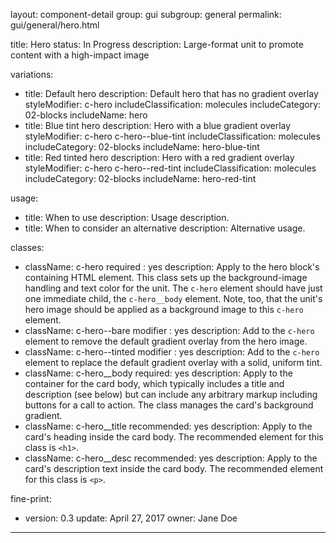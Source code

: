 layout: component-detail
group: gui
subgroup: general
permalink: gui/general/hero.html

title: Hero
status: In Progress
description: Large-format unit to promote content with a high-impact image

variations:
- title: Default hero
  description: Default hero that has no gradient overlay
  styleModifier: c-hero
  includeClassification: molecules
  includeCategory: 02-blocks
  includeName: hero
- title: Blue tint hero
  description: Hero with a blue gradient overlay
  styleModifier: c-hero c-hero--blue-tint
  includeClassification: molecules
  includeCategory: 02-blocks
  includeName: hero-blue-tint
- title: Red tinted hero
  description: Hero with a red gradient overlay
  styleModifier: c-hero c-hero--red-tint
  includeClassification: molecules
  includeCategory: 02-blocks
  includeName: hero-red-tint

usage:
- title: When to use
  description: Usage description.
- title: When to consider an alternative
  description: Alternative usage.

classes:
- className: c-hero
  required : yes
  description: Apply to the hero block's containing HTML element. This class sets up the background-image handling and text color for the unit. The `c-hero` element should have just one immediate child, the `c-hero__body` element. Note, too, that the unit's hero image should be applied as a background image to this `c-hero` element.
- className: c-hero--bare
  modifier : yes
  description: Add to the `c-hero` element to remove the default gradient overlay from the hero image.
- className: c-hero--tinted
  modifier : yes
  description: Add to the `c-hero` element to replace the default gradient overlay with a solid, uniform tint.
- className: c-hero__body
  required: yes
  description: Apply to the container for the card body, which typically includes a title and description (see below) but can include any arbitrary markup including buttons for a call to action. The class manages the card's background gradient.
- className: c-hero__title
  recommended: yes
  description: Apply to the card's heading inside the card body. The recommended element for this class is `<h1>`.
- className: c-hero__desc
  recommended: yes
  description: Apply to the card's description text inside the card body. The recommended element for this class is `<p>`.

fine-print:
- version: 0.3
  update: April 27, 2017
  owner: Jane Doe
---
